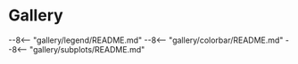 # Gallery

--8<-- "gallery/legend/README.md"
--8<-- "gallery/colorbar/README.md"
--8<-- "gallery/subplots/README.md"
